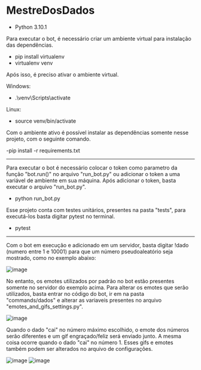 # MestreDosDados

- Python 3.10.1

Para executar o bot, é necessário criar um ambiente virtual para instalação das dependências.

- pip install virtualenv
- virtualenv venv

Após isso, é preciso ativar o ambiente virtual.

Windows:

- .\venv\Scripts\activate

Linux:

- source venv/bin/activate

Com o ambiente ativo é possível instalar as dependências somente nesse projeto, com o seguinte comando.

-pip install -r requirements.txt

---

Para executar o bot é necessário colocar o token como parametro da função "bot.run()" no arquivo "run_bot.py" ou adicionar o token a uma variável de ambiente em sua máquina. Após adicionar o token, basta executar o arquivo "run_bot.py".

- python run_bot.py

Esse projeto conta com testes unitários, presentes na pasta "tests", para executá-los basta digitar pytest no terminal.

- pytest

---

Com o bot em execução e adicionado em um servidor, basta digitar !dado (numero entre 1 e 10001) para que um número pseudoaleatório seja mostrado, como no exemplo abaixo:

![image](https://user-images.githubusercontent.com/83316964/179639464-ab575e8c-3c56-4c8f-bae5-b36e05a5369a.png)

No entanto, os emotes utilizados por padrão no bot estão presentes somente no servidor do exemplo acima. Para alterar os emotes que serão utilizados, basta entrar no código do bot, ir em na pasta "commands/dados" e alterar as variaveis presentes no arquivo "emotes_and_gifs_settings.py".

![image](https://user-images.githubusercontent.com/83316964/179639874-28efd523-9d3f-4c05-9878-e6b248378a75.png)

Quando o dado "cai" no número máximo escolhido, o emote dos números serão diferentes e um gif engraçado/feliz será enviado junto. A mesma coisa ocorre quando o dado "cai" no número 1. Esses gifs e emotes também podem ser alterados no arquivo de configurações.

![image](https://user-images.githubusercontent.com/83316964/179640042-59e2fc4a-dea3-4bfc-a0cd-10fb34ea09d2.png)
![image](https://user-images.githubusercontent.com/83316964/179640127-4c4cb54e-c5cd-4e01-acba-715bbbed77b4.png)


